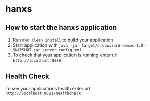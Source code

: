 # hanxs

How to start the hanxs application
---

1. Run `mvn clean install` to build your application
1. Start application with `java -jar target/dropwizard-demos-1.0-SNAPSHOT.jar server config.yml`
1. To check that your application is running enter url `http://localhost:8080`

Health Check
---

To see your applications health enter url `http://localhost:8081/healthcheck`
